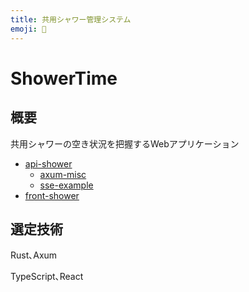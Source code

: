 ```yaml
---
title: 共用シャワー管理システム
emoji: 🛀
---
```


# ShowerTime

## 概要

共用シャワーの空き状況を把握するWebアプリケーション

- [api-shower](https://github.com/raiga0310/api-shower)
    - [axum-misc](https://github.com/raiga0310/axum-misc)
    - [sse-example](https://github.com/raiga0310/sse-example)
- [front-shower](https://github.com/raiga0310/front-shower)

## 選定技術
Rust､Axum

TypeScript､React
